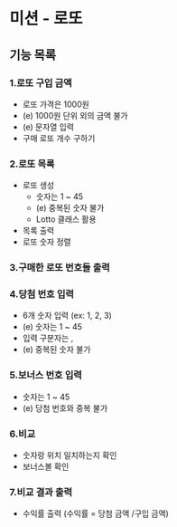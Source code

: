 # 미션 - 로또

## 기능 목록

### 1.로또 구입 금액

+ 로또 가격은 1000원
+ (e) 1000원 단위 외의 금액 불가
+ (e) 문자열 입력
+ 구매 로또 개수 구하기

### 2.로또 목록

+ 로또 생성
    + 숫자는 1 ~ 45
    + (e) 중복된 숫자 불가
    + Lotto 클래스 활용
+ 목록 출력
+ 로또 숫자 정렬

### 3.구매한 로또 번호들 출력

### 4.당첨 번호 입력

+ 6개 숫자 입력 (ex: 1, 2, 3)
+ (e) 숫자는 1 ~ 45
+ 입력 구분자는 ,
+ (e) 중복된 숫자 불가

### 5.보너스 번호 입력

+ 숫자는 1 ~ 45
+ (e) 당첨 번호와 중복 불가

### 6.비교

+ 숫자랑 위치 일치하는지 확인
+ 보너스볼 확인

### 7.비교 결과 출력

+ 수익률 출력 (수익률 = 당첨 금액 /구입 금액)

